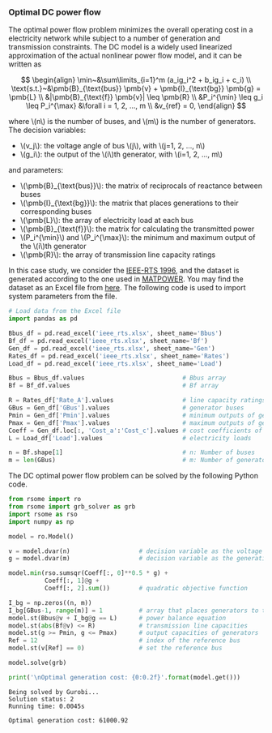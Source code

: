 <script src="https://cdn.mathjax.org/mathjax/latest/MathJax.js?config=TeX-AMS-MML_HTMLorMML" type="text/javascript"></script>

### Optimal DC power flow

The optimal power flow problem minimizes the overall operating cost in a electricity network while subject to a number of generation and transmission constraints. The DC model is a widely used linearized approximation of the actual nonlinear power flow model, and it can be written as

$$
\begin{align}
\min~&\sum\limits_{i=1}^m (a_ig_i^2 + b_ig_i + c_i) \\
\text{s.t.}~&\pmb{B}_{\text{bus}} \pmb{v} + \pmb{I}_{\text{bg}} \pmb{g} = \pmb{L} \\
&|\pmb{B}_{\text{f}} \pmb{v}| \leq \pmb{R} \\
&P_i^{\min} \leq g_i \leq P_i^{\max} &\forall i = 1, 2, ..., m \\
&v_{ref} = 0,
\end{align}
$$

where \\(n\\) is the number of buses, and \\(m\\) is the number of generators. The decision variables:

- \\(v_j\\): the voltage angle of bus \\(j\\), with \\(j=1, 2, ..., n\\)
- \\(g_i\\): the output of the \\(i\\)th generator, with \\(i=1, 2, ..., m\\)

and parameters:

- \\(\pmb{B}_{\text{bus}}\\): the matrix of reciprocals of reactance between buses
- \\(\pmb{I}_{\text{bg}}\\): the matrix that places generations to their corresponding buses
- \\(\pmb{L}\\): the array of electricity load at each bus
- \\(\pmb{B}_{\text{f}}\\): the matrix for calculating the transmitted power
- \\(P_i^{\min}\\) and \\(P_i^{\max}\\): the minimum and maximum output of the \\(i\\)th generator
- \\(\pmb{R}\\): the array of transmission line capacity ratings

In this case study, we consider the [IEEE-RTS 1996](https://ieeexplore.ieee.org/document/780914), and the dataset is generated according to the one used in [MATPOWER](https://matpower.org/). You may find the dataset as an Excel file from [here](ieee_rts.xlsx). The following code is used to import system parameters from the file.

```python
# Load data from the Excel file
import pandas as pd

Bbus_df = pd.read_excel('ieee_rts.xlsx', sheet_name='Bbus')
Bf_df = pd.read_excel('ieee_rts.xlsx', sheet_name='Bf')
Gen_df = pd.read_excel('ieee_rts.xlsx', sheet_name='Gen')
Rates_df = pd.read_excel('ieee_rts.xlsx', sheet_name='Rates')
Load_df = pd.read_excel('ieee_rts.xlsx', sheet_name='Load')

Bbus = Bbus_df.values                           # Bbus array
Bf = Bf_df.values                               # Bf array

R = Rates_df['Rate_A'].values                   # line capacity ratings
GBus = Gen_df['GBus'].values                    # generator buses
Pmin = Gen_df['Pmin'].values                    # minimum outputs of generators
Pmax = Gen_df['Pmax'].values                    # maximum outputs of generators
Coeff = Gen_df.loc[:, 'Cost_a':'Cost_c'].values # cost coefficients of generators
L = Load_df['Load'].values                      # electricity loads

n = Bf.shape[1]                                 # n: Number of buses
m = len(GBus)                                   # m: Number of generators
```

The DC optimal power flow problem can be solved by the following Python code.

```python
from rsome import ro
from rsome import grb_solver as grb
import rsome as rso
import numpy as np

model = ro.Model()

v = model.dvar(n)                   # decision variable as the voltage angle
g = model.dvar(m)                   # decision variable as the generation output

model.min(rso.sumsqr(Coeff[:, 0]**0.5 * g) +
          Coeff[:, 1]@g +
          Coeff[:, 2].sum())        # quadratic objective function

I_bg = np.zeros((n, m))
I_bg[GBus-1, range(m)] = 1          # array that places generators to their buses
model.st(Bbus@v + I_bg@g == L)      # power balance equation
model.st(abs(Bf@v) <= R)            # transmission line capacities
model.st(g >= Pmin, g <= Pmax)      # output capacities of generators
Ref = 12                            # index of the reference bus
model.st(v[Ref] == 0)               # set the reference bus

model.solve(grb)

print('\nOptimal generation cost: {0:0.2f}'.format(model.get()))
```

```
Being solved by Gurobi...
Solution status: 2
Running time: 0.0045s

Optimal generation cost: 61000.92
```
